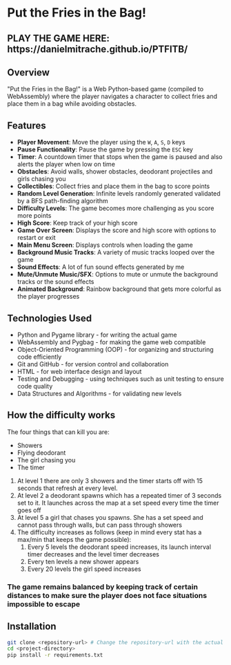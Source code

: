 # Put the Fries in the Bag!

<h2><b>PLAY THE GAME HERE: https://danielmitrache.github.io/PTFITB/</b></h2>

## Overview
"Put the Fries in the Bag!" is a Web Python-based game (compiled to WebAssembly) where the player navigates a character to collect fries and place them in a bag while avoiding obstacles.

## Features
- **Player Movement**: Move the player using the `W`, `A`, `S`, `D` keys
- **Pause Functionality**: Pause the game by pressing the `ESC` key
- **Timer**: A countdown timer that stops when the game is paused and also alerts the player when low on time
- **Obstacles**: Avoid walls, shower obstacles, deodorant projectiles and girls chasing you
- **Collectibles**: Collect fries and place them in the bag to score points
- **Random Level Generation**: Infinite levels randomly generated validated by a BFS path-finding algorithm
- **Difficulty Levels**: The game becomes more challenging as you score more points
- **High Score**: Keep track of your high score
- **Game Over Screen**: Displays the score and high score with options to restart or exit
- **Main Menu Screen**: Displays controls when loading the game
- **Background Music Tracks**: A variety of music tracks looped over the game
- **Sound Effects**: A lot of fun sound effects generated by me
- **Mute/Unmute Music/SFX**: Options to mute or unmute the background tracks or the sound effects
- **Animated Background**: Rainbow background that gets more colorful as the player progresses

## Technologies Used
- Python and Pygame library - for writing the actual game
- WebAssembly and Pygbag - for making the game web compatible
- Object-Oriented Programming (OOP) - for organizing and structuring code efficiently
- Git and GitHub - for version control and collaboration
- HTML - for web interface design and layout
- Testing and Debugging - using techniques such as unit testing to ensure code quality
- Data Structures and Algorithms - for validating new levels

## How the difficulty works
The four things that can kill you are:
 - Showers
 - Flying deodorant
 - The girl chasing you
 - The timer
<ol>
  <li>At level 1 there are only 3 showers and the timer starts off with 15 seconds that refresh at every level.</li>
  <li>At level 2 a deodorant spawns which has a repeated timer of 3 seconds set to it. It launches across the map at a set speed every time the timer goes off</li>
  <li>At level 5 a girl that chases you spawns. She has a set speed and cannot pass through walls, but can pass through showers</li>
  <li>The difficulty increases as follows (keep in mind every stat has a max/min that keeps the game possible):
    <ol>
      <li>Every 5 levels the deodorant speed increases, its launch interval timer decreases and the level timer decreases</li>
      <li>Every ten levels a new shower appears</li>
      <li>Every 20 levels the girl speed increases</li>
    </ol>
  </li>
</ol>
<h3> <b>The game remains balanced by keeping track of certain distances to make sure the player does not face situations impossible to escape</b> </h3>

## Installation
```bash
git clone <repository-url> # Change the repository-url with the actual URL
cd <project-directory>
pip install -r requirements.txt
